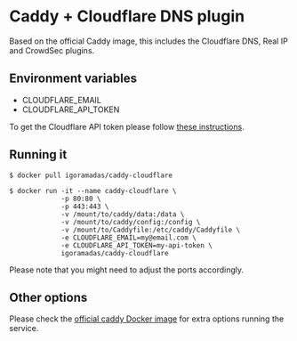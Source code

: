 # Caddy + Cloudflare DNS plugin

Based on the official Caddy image, this includes the Cloudflare DNS, Real IP and CrowdSec plugins.

## Environment variables

-   CLOUDFLARE_EMAIL
-   CLOUDFLARE_API_TOKEN

To get the Cloudflare API token please follow [these instructions](https://support.cloudflare.com/hc/en-us/articles/200167836-Managing-API-Tokens-and-Keys).

## Running it

    $ docker pull igoramadas/caddy-cloudflare

    $ docker run -it --name caddy-cloudflare \
                 -p 80:80 \
                 -p 443:443 \
                 -v /mount/to/caddy/data:/data \
                 -v /mount/to/caddy/config:/config \
                 -v /mount/to/Caddyfile:/etc/caddy/Caddyfile \
                 -e CLOUDFLARE_EMAIL=my@email.com \
                 -e CLOUDFLARE_API_TOKEN=my-api-token \
                 igoramadas/caddy-cloudflare

Please note that you might need to adjust the ports accordingly.

## Other options

Please check the [official caddy Docker image](https://hub.docker.com/_/caddy) for extra options running the service.

